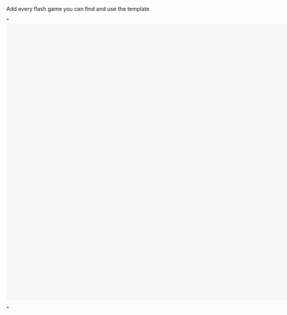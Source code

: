 Add every flash game you can find and use the template 





"<body><object>
<embed src="./Flashgame.swf" width="1920" height="720" /></object>
<script src="https://unpkg.com/@ruffle-rs/ruffle"></script></body>"
